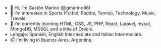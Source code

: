 - 👋 Hi, I’m Gastón Marino (@gmarino86)
- 👀 I’m interested in Sports (Futbol, Paddle, Tennis), Technology, Music, Travels.  
- 🌱 I’m currently learning HTML, CSS, JS, PHP, React, Laravel, mysql, MongoDB, MSSQL and a little of Oracle.
- Lengaje: Spanish, English Intermediate and Italian Intermediate.
- 📫 I'm living in Buenos Aires, Argentina. 
